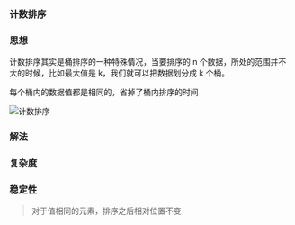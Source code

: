 ### 计数排序

### 思想

计数排序其实是桶排序的一种特殊情况，当要排序的 n 个数据，所处的范围并不大的时候，比如最大值是 k，我们就可以把数据划分成 k 个桶。

每个桶内的数据值都是相同的，省掉了桶内排序的时间

<img :src="withBase('/计数排序.gif')" alt="计数排序" />

<script setup>
import { withBase } from 'vitepress'
</script>

### 解法

### 复杂度

### 稳定性

> 对于值相同的元素，排序之后相对位置不变
